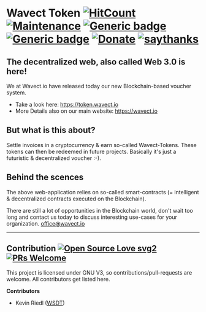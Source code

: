 # Wavect  Token  [![HitCount](http://hits.dwyl.com/wsdt/WavectToken.svg)](http://hits.dwyl.com/wsdt/WavectToken) [![Maintenance](https://img.shields.io/badge/Maintained%3F-yes-green.svg)](https://bitbucket.org/lbesson/ansi-colors) [![Generic badge](https://img.shields.io/badge/Made%20with-NextJS-9cf)](https://nextjs.org/) [![Generic badge](https://img.shields.io/badge/Made%20with-TailwindCSS-pink.svg)](https://tailwindcss.com/) [![Donate](https://img.shields.io/badge/Donate-Pay%20me%20a%20coffee-3cf)](https://github.com/wsdt/Global/wiki/Donation) [![saythanks](https://img.shields.io/badge/say-thanks-ff69b4.svg)](https://saythanks.io/to/kevin.riedl.privat%40gmail.com)

## The decentralized web, also called Web 3.0 is here!
We at Wavect.io  have released today our new Blockchain-based voucher system.

* Take a look here: https://token.wavect.io
* More Details also on our main website: https://wavect.io

## But what is this about?
Settle invoices in a cryptocurrency & earn so-called Wavect-Tokens. These tokens can then be redeemed in future projects. Basically it's just a futuristic & decentralized voucher :-).

## Behind the scences
The above web-application relies on so-called smart-contracts (= intelligent & decentralized contracts executed on the Blockchain).

There are still a lot of opportunities in the Blockchain world, don't wait too long and contact us today to discuss interesting use-cases for your organization.
office@wavect.io
<hr />

## Contribution [![Open Source Love svg2](https://badges.frapsoft.com/os/v2/open-source.svg?v=103)](https://github.com/ellerbrock/open-source-badges/) [![PRs Welcome](https://img.shields.io/badge/PRs-welcome-brightgreen.svg?style=flat-square)](http://makeapullrequest.com)

This project is licensed under GNU V3, so contributions/pull-requests are welcome. All contributors get listed here. 

**Contributors**
- Kevin Riedl ([WSDT](https://github.com/wsdt))

